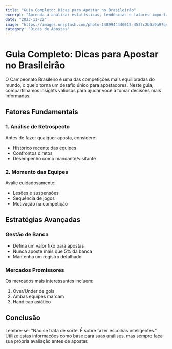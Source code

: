 ```yaml
---
title: "Guia Completo: Dicas para Apostar no Brasileirão"
excerpt: "Aprenda a analisar estatísticas, tendências e fatores importantes para fazer apostas mais inteligentes no Campeonato Brasileiro."
date: "2023-11-22"
image: "https://images.unsplash.com/photo-1489944440615-453fc2b6a9a9?q=80&w=2070"
category: "Dicas de Apostas"
---
```


# Guia Completo: Dicas para Apostar no Brasileirão

O Campeonato Brasileiro é uma das competições mais equilibradas do mundo, o que o torna um desafio único para apostadores. Neste guia, compartilhamos insights valiosos para ajudar você a tomar decisões mais informadas.

## Fatores Fundamentais

### 1. Análise de Retrospecto

Antes de fazer qualquer aposta, considere:

- Histórico recente das equipes
- Confrontos diretos
- Desempenho como mandante/visitante

### 2. Momento das Equipes

Avalie cuidadosamente:

- Lesões e suspensões
- Sequência de jogos
- Motivação na competição

## Estratégias Avançadas

### Gestão de Banca

- Defina um valor fixo para apostas
- Nunca aposte mais que 5% da banca
- Mantenha um registro detalhado

### Mercados Promissores

Os mercados mais interessantes incluem:

1. Over/Under de gols
2. Ambas equipes marcam
3. Handicap asiático

## Conclusão

Lembre-se: "Não se trata de sorte. É sobre fazer escolhas inteligentes." Utilize estas informações como base para suas análises, mas sempre faça sua própria avaliação antes de apostar.